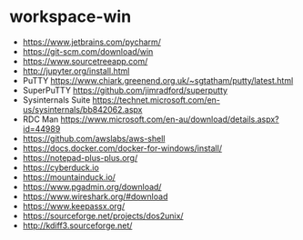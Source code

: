 # workspace-win

- https://www.jetbrains.com/pycharm/
- https://git-scm.com/download/win
- https://www.sourcetreeapp.com/ 
- http://jupyter.org/install.html
- PuTTY https://www.chiark.greenend.org.uk/~sgtatham/putty/latest.html
- SuperPuTTY https://github.com/jimradford/superputty
- Sysinternals Suite https://technet.microsoft.com/en-us/sysinternals/bb842062.aspx
- RDC Man https://www.microsoft.com/en-au/download/details.aspx?id=44989
- https://github.com/awslabs/aws-shell
- https://docs.docker.com/docker-for-windows/install/
- https://notepad-plus-plus.org/
- https://cyberduck.io
- https://mountainduck.io/
- https://www.pgadmin.org/download/
- https://www.wireshark.org/#download
- https://www.keepassx.org/
- https://sourceforge.net/projects/dos2unix/
- http://kdiff3.sourceforge.net/
